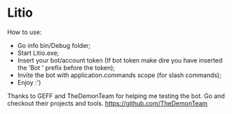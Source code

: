 # Litio
How to use:
- Go info bin/Debug folder;
- Start Litio.exe;
- Insert your bot/account token (If bot token make dire you have inserted the 'Bot ' prefix before the token);
- Invite the bot with application.commands scope (for slash commands);
- Enjoy :')

Thanks to GEFF and TheDemonTeam for helping me testing the bot. Go and checkout their projects and tools.
https://github.com/TheDemonTeam
